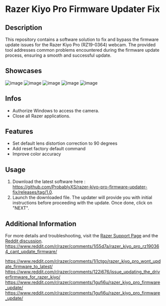 # Razer Kiyo Pro Firmware Updater Fix

## Description

This repository contains a software solution to fix and bypass the firmware update issues for the Razer Kiyo Pro (RZ19-0364) webcam. The provided tool addresses common problems encountered during the firmware update process, ensuring a smooth and successful update.

## Showcases

![image](https://github.com/user-attachments/assets/397c85b7-d960-48f6-893f-479249a16b47)
![image](https://github.com/user-attachments/assets/458d4429-4f5c-4bb7-8756-67fe1412fffa)
![image](https://github.com/user-attachments/assets/29e7ce55-b877-47c2-adce-044a4eece766)
![image](https://github.com/user-attachments/assets/ea22b462-0afe-4eb7-a717-fa116079accf)
![image](https://github.com/user-attachments/assets/9dbbd23f-16bd-48ba-baaa-476c11ef7930)



## Infos

- Authorize Windows to access the camera.
- Close all Razer applications.

## Features

- Set default lens distortion correction to 90 degrees
- Add reset factory default command
- Improve color accuracy

## Usage

1. Download the latest software here : https://github.com/ProbablyXS/razer-kiyo-pro-firmware-updater-fix/releases/tag/1.0.
2. Launch the downloaded file. The updater will provide you with initial instructions before proceeding with the update. Once done, click on "NEXT".

## Additional Information

For more details and troubleshooting, visit the [Razer Support Page](https://rzr.to/VdKPPH) and the [Reddit discussion](https://www.reddit.com/r/razer/comments/17ku6zv/razer_kiyo_pro_rz190364_cant_update_firmware/).
https://www.reddit.com/r/razer/comments/1i55d7a/razer_kiyo_pro_rz190364_cant_update_firmware/

https://www.reddit.com/r/razer/comments/1i1ctgo/razer_kiyo_pro_wont_update_firmware_to_latest/
https://www.reddit.com/r/razer/comments/122i676/issue_updating_the_driverfirmware_for_razer_kiyo/
https://www.reddit.com/r/razer/comments/1gufi6u/razer_kiyo_pro_firmware_update/
https://www.reddit.com/r/razer/comments/1gufi6u/razer_kiyo_pro_firmware_update/
